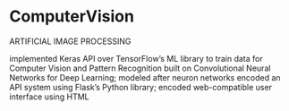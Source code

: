 # ComputerVision
ARTIFICIAL IMAGE PROCESSING

implemented Keras API over TensorFlow’s ML library to train data for Computer Vision and Pattern Recognition
built on Convolutional Neural Networks for Deep Learning; modeled after neuron networks
encoded an API system using Flask’s Python library; encoded web-compatible user interface using HTML
